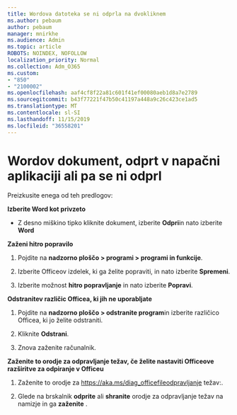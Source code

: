 ```yaml
---
title: Wordova datoteka se ni odprla na dvokliknem
ms.author: pebaum
author: pebaum
manager: mnirkhe
ms.audience: Admin
ms.topic: article
ROBOTS: NOINDEX, NOFOLLOW
localization_priority: Normal
ms.collection: Adm_O365
ms.custom:
- "850"
- "2100002"
ms.openlocfilehash: aaf4cf8f22a81c601f41ef00080aeb1d8a7e2789
ms.sourcegitcommit: b43f77221f47b50c41197a448a9c26c423ce1ad5
ms.translationtype: MT
ms.contentlocale: sl-SI
ms.lasthandoff: 11/15/2019
ms.locfileid: "36558201"
---
```

# <a name="word-document-opened-in-the-wrong-app-or-didnt-open"></a>Wordov dokument, odprt v napačni aplikaciji ali pa se ni odprl

Preizkusite enega od teh predlogov:

**Izberite Word kot privzeto**

- Z desno miškino tipko kliknite dokument, izberite **Odpri**in nato izberite **Word**

**Zaženi hitro popravilo**

1. Pojdite na **nadzorno ploščo > programi > programi in funkcije**.

2. Izberite Officeov izdelek, ki ga želite popraviti, in nato izberite **Spremeni**.

3. Izberite možnost **hitro popravljanje** in nato izberite **Popravi**.

**Odstranitev različic Officea, ki jih ne uporabljate**

1. Pojdite na **nadzorno ploščo > odstranite program**in izberite različico Officea, ki jo želite odstraniti.

2. Kliknite **Odstrani**.

3. Znova zaženite računalnik.

**Zaženite to orodje za odpravljanje težav, če želite nastaviti Officeove razširitve za odpiranje v Officeu**

1. Zaženite to orodje za https://aka.ms/diag_officefileodpravljanje težav:.

2. Glede na brskalnik **odprite** ali **shranite** orodje za odpravljanje težav na namizje in ga **zaženite** .
